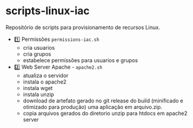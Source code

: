 # scripts-linux-iac

Repositório de scripts para provisionamento de recursos Linux.

- :one: Permissões `permissions-iac.sh`
  -   cria usuarios
  -   cria grupos
  -   estabelece permissões para usuarios e grupos
- :two: Web Server Apache - `apache2.sh`  
  - atualiza o servidor
  - instala o apache2
  - instala wget
  - instala unzip
  - download de artefato gerado no git release do build (minificado e otimizado para produção) uma aplicação em arquivo.zip.
  - copia arquivos gerados do diretorio unzip para htdocs em apache2 server
